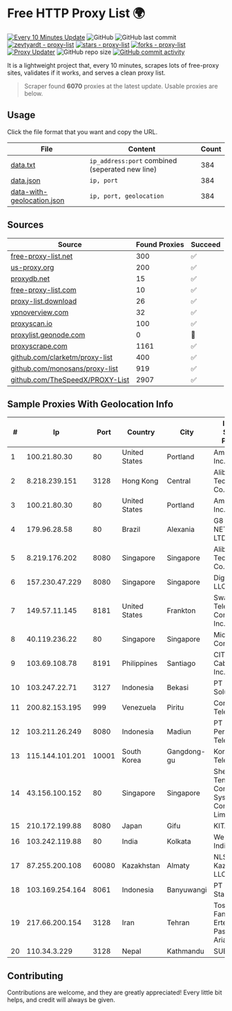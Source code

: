 
# Free HTTP Proxy List 🌍

[![Every 10 Minutes Update](https://github.com/mertguvencli/http-proxy-list/actions/workflows/main.yml/badge.svg?branch=main)](https://github.com/mertguvencli/http-proxy-list/actions/workflows/main.yml)
![GitHub](https://img.shields.io/github/license/mertguvencli/http-proxy-list)
![GitHub last commit](https://img.shields.io/github/last-commit/mertguvencli/http-proxy-list)
[![zevtyardt - proxy-list](https://img.shields.io/static/v1?label=zevtyardt&message=proxy-list&color=blue&logo=github)](https://github.com/zevtyardt/proxy-list "Go to GitHub repo")
[![stars - proxy-list](https://img.shields.io/github/stars/zevtyardt/proxy-list?style=social)](https://github.com/zevtyardt/proxy-list)
[![forks - proxy-list](https://img.shields.io/github/forks/zevtyardt/proxy-list?style=social)](https://github.com/zevtyardt/proxy-list)
[![Proxy Updater](https://github.com/zevtyardt/proxy-list/workflows/Proxy%20Updater/badge.svg)](https://github.com/zevtyardt/proxy-list/actions?query=workflow:"Proxy+Updater")
![GitHub repo size](https://img.shields.io/github/repo-size/zevtyardt/proxy-list)
[![GitHub commit activity](https://img.shields.io/github/commit-activity/m/zevtyardt/proxy-list?logo=commits)](https://github.com/zevtyardt/proxy-list/commits/main)

It is a lightweight project that, every 10 minutes, scrapes lots of free-proxy sites, validates if it works, and serves a clean proxy list.

> Scraper found **6070** proxies at the latest update. Usable proxies are below.

## Usage

Click the file format that you want and copy the URL.

|File|Content|Count|
|----|-------|-----|
|[data.txt](https://raw.githubusercontent.com/mertguvencli/http-proxy-list/main/proxy-list/data.txt)|`ip_address:port` combined (seperated new line)|384|
|[data.json](https://raw.githubusercontent.com/mertguvencli/http-proxy-list/main/proxy-list/data.json)|`ip, port`|384|
|[data-with-geolocation.json](https://raw.githubusercontent.com/mertguvencli/http-proxy-list/main/proxy-list/data-with-geolocation.json)|`ip, port, geolocation`|384|

## Sources

|Source|Found Proxies|Succeed|
|------|-------------|-------|
|[free-proxy-list.net](https://free-proxy-list.net)|300|✅|
|[us-proxy.org](https://www.us-proxy.org)|200|✅|
|[proxydb.net](http://proxydb.net)|15|✅|
|[free-proxy-list.com](https://free-proxy-list.com/?page=&port=&type%5B%5D=http&type%5B%5D=https&up_time=0&search=Search)|10|✅|
|[proxy-list.download](https://www.proxy-list.download/HTTP)|26|✅|
|[vpnoverview.com](https://vpnoverview.com/privacy/anonymous-browsing/free-proxy-servers)|32|✅|
|[proxyscan.io](https://www.proxyscan.io)|100|✅|
|[proxylist.geonode.com](https://proxylist.geonode.com/api/proxy-list?limit=300&page=1&sort_by=lastChecked&sort_type=desc&protocols=http,https)|0|🚫|
|[proxyscrape.com](https://api.proxyscrape.com/v2/?request=displayproxies&protocol=http&timeout=10000&country=all&ssl=all&anonymity=all)|1161|✅|
|[github.com/clarketm/proxy-list](https://raw.githubusercontent.com/clarketm/proxy-list/master/proxy-list-raw.txt)|400|✅|
|[github.com/monosans/proxy-list](https://raw.githubusercontent.com/monosans/proxy-list/main/proxies/http.txt)|919|✅|
|[github.com/TheSpeedX/PROXY-List](https://raw.githubusercontent.com/TheSpeedX/PROXY-List/master/http.txt)|2907|✅|


## Sample Proxies With Geolocation Info

|#|Ip|Port|Country|City|Internet Service Provider|
|-|--|----|-------|----|-------------------------|
|1|100.21.80.30|80|United States|Portland|Amazon.com, Inc.|
|2|8.218.239.151|3128|Hong Kong|Central|Alibaba (US) Technology Co., Ltd.|
|3|100.21.80.30|80|United States|Portland|Amazon.com, Inc.|
|4|179.96.28.58|80|Brazil|Alexania|G8 NETWORKS LTDA|
|5|8.219.176.202|8080|Singapore|Singapore|Alibaba (US) Technology Co., Ltd.|
|6|157.230.47.229|8080|Singapore|Singapore|DigitalOcean, LLC|
|7|149.57.11.145|8181|United States|Frankton|Swayzee Telephone Company, Inc.|
|8|40.119.236.22|80|Singapore|Singapore|Microsoft Corporation|
|9|103.69.108.78|8191|Philippines|Santiago|CITI Cableworld Inc.|
|10|103.247.22.71|3127|Indonesia|Bekasi|PT wifian Solution|
|11|200.82.153.195|999|Venezuela|Piritu|Corporación Telemic C.A.|
|12|103.211.26.249|8080|Indonesia|Madiun|PT Olean Permata Telematika|
|13|115.144.101.201|10001|South Korea|Gangdong-gu|Korea Telecom|
|14|43.156.100.152|80|Singapore|Singapore|Shenzhen Tencent Computer Systems Company Limited|
|15|210.172.199.88|8080|Japan|Gifu|KITAGATA|
|16|103.242.119.88|80|India|Kolkata|Web Werks India Pvt. Ltd.|
|17|87.255.200.108|60080|Kazakhstan|Almaty|NLS Kazakhstan LLC|
|18|103.169.254.164|8061|Indonesia|Banyuwangi|PT Master Star Network|
|19|217.66.200.154|3128|Iran|Tehran|Tose'h Fanavari Ertebabat Pasargad Arian Co. PJS|
|20|110.34.3.229|3128|Nepal|Kathmandu|SUBISU C7|



## Contributing

Contributions are welcome, and they are greatly appreciated! Every
little bit helps, and credit will always be given.

